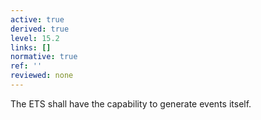 ```yaml
---
active: true
derived: true
level: 15.2
links: []
normative: true
ref: ''
reviewed: none
---
```


The ETS shall have the capability to generate events itself.

